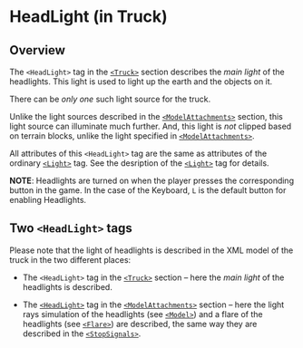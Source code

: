 # HeadLight (in Truck)

## Overview
The `<HeadLight>` tag in the [`<Truck>`][truck] section describes the *main light* of the headlights. This light is used to light up the earth and the objects on it.

There can be *only one* such light source for the truck.

Unlike the light sources described in the [`<ModelAttachments>`][modelattachments] section, this light source can illuminate much further. 
And, this light is *not* clipped based on terrain blocks, unlike the light specified in [`<ModelAttachments>`][modelattachments].

All attributes of this `<HeadLight>` tag are the same as attributes of the ordinary [`<Light>`][light] tag. See the desription of the [`<Light>`][light] tag for details.

**NOTE**: Headlights are turned on when the player presses the corresponding button in the game. In the case of the Keyboard, `L` is the default button for enabling Headlights.


## Two `<HeadLight>` tags
Please note that the light of headlights is described in the XML model of the truck in the two different places:

-   The `<HeadLight>` tag in the [`<Truck>`][truck] section – here the *main light* of the headlights is described. 

-   The [`<HeadLight>`][headlight_in_modelattachments] tag in the [`<ModelAttachments>`][modelattachments] section – here the light rays simulation of the headlights (see [`<Model>`][model]) and a flare of the headlights (see [`<Flare>`][flare]) are described, the same way they are described in the [`<StopSignals>`][stopsignals].


[truck]: ./../index.md
[modelattachments]: ./../modelattachments/index.md
[model]: ./../modelattachments/stopsignals/model/index.md
[flare]: ./../modelattachments/stopsignals/flare/index.md
[stopsignals]: ./../modelattachments/stopsignals/index.md
[light]: ./../modelattachments/stopsignals/light/index.md
[headlight_in_modelattachments]: ./../modelattachments/headlight/index.md